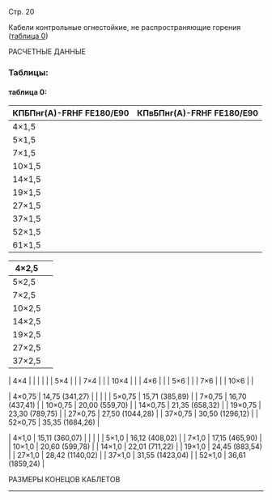Стр. 20

Кабели контрольные огнестойкие, не распространяющие горения  
([таблица 0](#ee94041d-d92c-4360-a4e9-75b56964a664))

РАСЧЕТНЫЕ ДАННЫЕ  

### Таблицы:

#### таблица 0:

| КПБПнг(А)-FRHF FE180/E90 | КПвБПнг(А)-FRHF FE180/E90 |
|---------------------------|----------------------------|
| 4×1,5                     |                              |
| 5×1,5                     |                              |
| 7×1,5                     |                              |
| 10×1,5                    |                              |
| 14×1,5                    |                              |
| 19×1,5                    |                              |
| 27×1,5                    |                              |
| 37×1,5                    |                              |
| 52×1,5                    |                              |
| 61×1,5                    |                              |

| 4×2,5                      |                              |
|------------------------------|-------------------------------|
| 5×2,5                      |                              |
| 7×2,5                      |                              |
| 10×2,5                     |                              |
| 14×2,5                     |                              |
| 19×2,5                     |                              |
| 27×2,5                     |                              |
| 37×2,5                     |                              |

| 4×4                       |                              |
|                          |                            |
| 5×4                       |                              |
| 7×4                       |                              |
| 10×4                      |                              |
| 4×6                       |                              |
| 5×6                       |                              |
| 7×6                       |                              |
| 10×6                      |                              |

| 4×0,75                   | 14,75 (341,27)              |
|                        |                               |
| 5×0,75                   | 15,71 (385,89)               |
| 7×0,75                  | 16,70 (437,41)                |
| 10×0,75                 | 20,00 (559,70)                 |
| 14×0,75                 | 21,35 (658,32)                 |
| 19×0,75                 | 23,30 (789,75)                 |
| 27×0,75                 | 27,50 (1044,28)                |
| 37×0,75                 | 30,50 (1296,12)                |
| 52×0,75                 | 35,35 (1684,26)                |

| 4×1,0                    | 15,11 (360,07)             |
|                         |                             |
| 5×1,0                    | 16,12 (408,02)            |
| 7×1,0                   | 17,15 (465,90)           |
| 10×1,0                  | 20,60 (599,78)          |
| 14×1,0                  | 22,01 (711,22)         |
| 19×1,0                  | 24,45 (883,54)        |
| 27×1,0                  | 28,42 (1140,02)       |
| 37×1,0                  | 31,55 (1423,04)      |
| 52×1,0                  | 36,61 (1859,24)     |

РАЗМЕРЫ КОНЕЦОВ КАБЛЕТОВ

---
